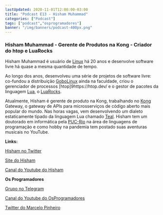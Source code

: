 ```yaml
---
lastUpdated: 2020-11-01T12:00:00-03:00
title: "Podcast E13 - Hisham Muhammad"
categories: ["Podcast"]
tags: ["podcast","osprogramadores"]
banner: "/img/banners/podcast-400px.png"
---
```


### Hisham Muhammad - Gerente de Produtos na Kong - Criador do htop e LuaRocks

Hisham Muhammad é usuário de [Linux](https://www.linux.org/) há 20 anos e desenvolve software livre há quase a mesma quantidade de tempo.

Ao longo dos anos, desenvolveu uma série de projetos de software livre: co-fundou a distribuição [GoboLinux](https://www.gobolinux.org/) ainda na faculdade, criou o gerenciador de processos [htop]9https://htop.dev/ e o gestor de pacotes da linguagem [Lua](https://www.lua.org/), o [LuaRocks](https://luarocks.org/).

Atualmente, Hisham é gerente de produto na Kong, trabalhando no [Kong](https://konghq.com/) Gateway, o gateway de APIs para microsserviços de código aberto mais popular do mundo. Nas horas vagas, vem desenvolvendo um dialeto estaticamente tipado da linguagem Lua chamado [Teal](https://github.com/teal-language/tl). Hisham tem um doutorado em informática pela [PUC-Rio](http://www.puc-rio.br/) na área de linguagens de programação e como hobby na pandemia tem postado suas aventuras musicais no YouTube.


<SpotifyEmbed episode="6zmbdjzm3YBs7K0cgsvttb"></SpotifyEmbed>


**Links:**

[Hisham no Twitter](https://twitter.com/hisham_hm)

[Site do Hisham](http://hisham.hm/)

[Canal do Youtube do Hisham](https://www.youtube.com/user/loderunner)


**Os Programadores**

[Grupo no Telegram](https://t.me/osprogramadores)

[Canal do Youtube do OsProgramadores](https://www.youtube.com/channel/UCt_YNYGl6K5yNXlXEQDdwWg?view_as=subscriber)

[Twitter do Marcelo Pinheiro](https://twitter.com/mpinheir)
